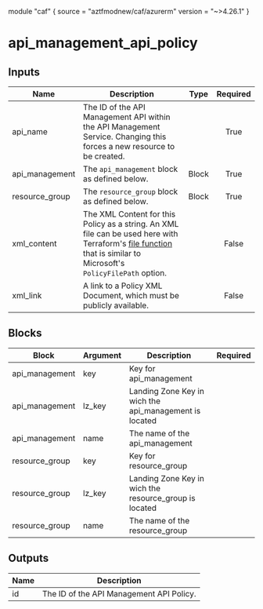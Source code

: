 module "caf" {
  source  = "aztfmodnew/caf/azurerm"
  version = "~>4.26.1"
}

# api_management_api_policy

## Inputs
| Name | Description | Type | Required |
|------|-------------|------|:--------:|
|api_name| The ID of the API Management API within the API Management Service. Changing this forces a new resource to be created.||True|
|api_management|The `api_management` block as defined below.|Block|True|
|resource_group|The `resource_group` block as defined below.|Block|True|
|xml_content| The XML Content for this Policy as a string. An XML file can be used here with Terraform's [file function](https://www.terraform.io/docs/configuration/functions/file.html) that is similar to Microsoft's `PolicyFilePath` option.||False|
|xml_link| A link to a Policy XML Document, which must be publicly available.||False|

## Blocks
| Block | Argument | Description | Required |
|-------|----------|-------------|----------|
|api_management| key | Key for  api_management||| Required if  |
|api_management| lz_key |Landing Zone Key in wich the api_management is located|||True|
|api_management| name | The name of the api_management |||True|
|resource_group| key | Key for  resource_group||| Required if  |
|resource_group| lz_key |Landing Zone Key in wich the resource_group is located|||True|
|resource_group| name | The name of the resource_group |||True|

## Outputs
| Name | Description |
|------|-------------|
|id|The ID of the API Management API Policy.|||
